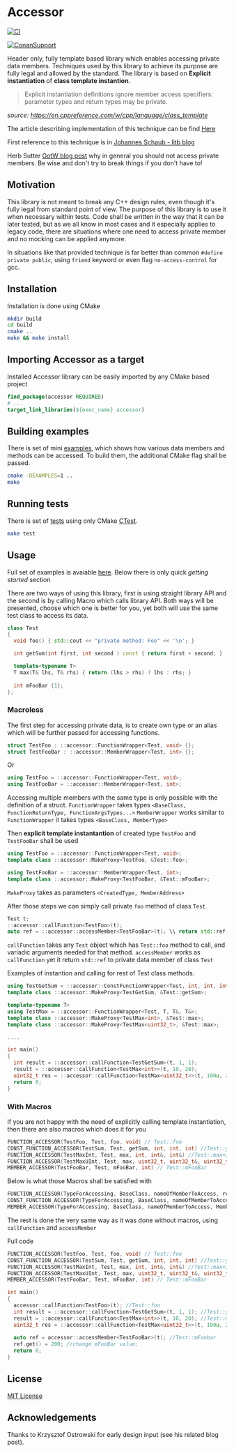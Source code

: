 
# Accessor

[![CI](https://github.com/hliberacki/cpp-member-accessor/actions/workflows/ci_pipeline.yml/badge.svg)](https://github.com/hliberacki/cpp-member-accessor/actions/workflows/ci_pipeline.yml)

[![ConanSupport](https://github.com/hliberacki/cpp-member-accessor/actions/workflows/conan_support.yml/badge.svg)](https://github.com/hliberacki/cpp-member-accessor/actions/workflows/conan_support.yml)

Header only, fully template based library which enables accessing private data members. Techniques used by this library to achieve its  purpose are fully legal and allowed by the standard. 
The library is based on __Explicit instantiation__ of __class template instantion__.

>Explicit instantiation definitions ignore member access specifiers: parameter types and return types may be private.

_source: https://en.cppreference.com/w/cpp/language/class_template_

The article describing implementation of this technique can be find [Here](https://github.com/insooth/insooth.github.io/blob/master/accessing-private-members.md)

First reference to this technique is in [Johannes Schaub - litb blog](http://bloglitb.blogspot.com/2010/07/access-to-private-members-thats-easy.html?m=1)

Herb Sutter [GotW blog post](http://www.gotw.ca/gotw/076.htm) why in general you should not access private members. Be wise and don't try to break things if you don't have to!

## Motivation

This library is not meant to break any C++ design rules, even though it's fully legal from standard point of view. The purpose of this library is to use it when necessary within tests. Code shall be written in the way that it can be later tested, but as we all know in most cases and it especially applies to legacy code, there are situations where one need to access private member and no mocking can be applied anymore.

In situations like that provided technique is far better than common `#define private public`, using `friend` keyword or even flag `no-access-control` for gcc. 

## Installation

Installation is done using CMake
```sh
mkdir build
cd build
cmake ..
make && make install
```

## Importing Accessor as a target

Installed Accessor library can be easily imported by any CMake based project
```cmake
find_package(accessor REQUIRED)
# ...
target_link_libraries(${exec_name} accessor)
```

## Building examples

There is set of mini [examples](https://github.com/hliberacki/cpp-member-accessor/tree/master/examples), which shows how various data members and methods can be accessed. To build them, the additional CMake flag shall be passed.

```sh
cmake -DEXAMPLES=1 ..
make
```

## Running tests

There is set of [tests](https://github.com/hliberacki/cpp-member-accessor/tree/master/tests) using only CMake [CTest](https://cmake.org/cmake/help/v3.0/manual/ctest.1.html).

```sh
make test
```
## Usage

Full set of examples is avaiable [here](https://github.com/hliberacki/cpp-member-accessor/tree/master/examples). Below there is only quick _getting started_ section

There are two ways of using this library, first is using straight library API and the second is by calling Macro which calls library API. 
Both ways will be presented, choose which one is better for you, yet both will use the same test class to access its data.

```cpp
class Test
{
  void foo() { std::cout << "private method: Foo" << '\n'; }

  int getSum(int first, int second ) const { return first + second; }

  template<typename T>
  T max(T& lhs, T& rhs) { return (lhs > rhs) ? lhs : rhs; }
  
  int mFooBar {1};
};
```

### Macroless

The first step for accessing private data, is to create own type or an alias which will be further passed for accessing functions.

```cpp
struct TestFoo : ::accessor::FunctionWrapper<Test, void> {};
struct TestFooBar : ::accessor::MemberWrapper<Test, int> {};
```
Or
```cpp
using TestFoo = ::accessor::FunctionWrapper<Test, void>;
using TestFooBar = ::accessor::MemberWrapper<Test, int>;
```

Accessing multiple members with the same type is only possible with the definition of a struct.
`FunctionWrapper` takes types `<BaseClass, FunctionReturnType, FunctionArgsTypes...>`
`MemberWrapper` works similar to `FunctionWrapper` it takes types `<BaseClass, MemberType>`

Then __explicit template instantantion__ of created type `TestFoo` and `TestFooBar` shall be used 

```cpp
using TestFoo = ::accessor::FunctionWrapper<Test, void>;
template class ::accessor::MakeProxy<TestFoo, &Test::foo>;

using TestFooBar = ::accessor::MemberWrapper<Test, int>;
template class ::accessor::MakeProxy<TestFooBar, &Test::mFooBar>;
```

`MakeProxy` takes as parameters `<CreatedType, MemberAddress>`

After those steps we can simply call private `foo` method of class `Test`

```cpp
Test t;
::accessor::callFunction<TestFoo>(t);
auto ref = ::accessor::accessMember<TestFooBar>(t); \\ return std::ref(Test::mFooBar)
```

`callFunction` takes any `Test` object which has `Test::foo` method to call, and variadic arguments needed for that method.
`accessMember` works as `callFunction` yet it return `std::ref` to private data member of class `Test`

Examples of instantion and calling for rest of Test class methods.

```cpp
using TestGetSum = ::accessor::ConstFunctionWrapper<Test, int, int, int>;
template class ::accessor::MakeProxy<TestGetSum, &Test::getSum>;

template<typename T>
using TestMax = ::accessor::FunctionWrapper<Test, T, T&, T&>;
template class ::accessor::MakeProxy<TestMax<int>, &Test::max>;
template class ::accessor::MakeProxy<TestMax<uint32_t>, &Test::max>;

....

int main()
{
  int result = ::accessor::callFunction<TestGetSum>(t, 1, 1);
  result = ::accessor::callFunction<TestMax<int>>(t, 10, 20);
  uint32_t res = ::accessor::callFunction<TestMax<uint32_t>>(t, 100u, 200u);
  return 0;
}
```

### With Macros

If you are not happy with the need of explicitly calling template instantiation, then there are also macros which does it for you

```cpp
FUNCTION_ACCESSOR(TestFoo, Test, foo, void) // Test::foo
CONST_FUNCTION_ACCESSOR(TestSum, Test, getSum, int, int, int) //Test::getSum
FUNCTION_ACCESSOR(TestMaxInt, Test, max, int, int&, int&) //Test::max<int>
FUNCTION_ACCESSOR(TestMaxUInt, Test, max, uint32_t, uint32_t&, uint32_t&) //Test::max<uint32_t>
MEMBER_ACCESSOR(TestFooBar, Test, mFooBar, int) // Test::mFooBar
```

Below is what those Macros shall be satisfied with

```cpp
FUNCTION_ACCESSOR(TypeForAccessing, BaseClass, nameOfMemberToAccess, returnType, functionArgumentTypes...)
CONST_FUNCTION_ACCESSOR(TypeForAccessing, BaseClass, nameOfMemberToAccess, returnType, functionArgumentTypes...)
MEMBER_ACCESSOR(TypeForAccessing, BaseClass, nameOfMemberToAccess, MemberType)
```

The rest is done the very same way as it was done without macros, using `callFunction` and `accessMember`

Full code

```cpp
FUNCTION_ACCESSOR(TestFoo, Test, foo, void) // Test::foo
CONST_FUNCTION_ACCESSOR(TestSum, Test, getSum, int, int, int) //Test::getSum
FUNCTION_ACCESSOR(TestMaxInt, Test, max, int, int&, int&) //Test::max<int>
FUNCTION_ACCESSOR(TestMaxUInt, Test, max, uint32_t, uint32_t&, uint32_t&) //Test::max<uint32_t>
MEMBER_ACCESSOR(TestFooBar, Test, mFooBar, int) // Test::mFooBar

int main()
{
  accessor::callFunction<TestFoo>(t); //Test::foo
  int result = ::accessor::callFunction<TestGetSum>(t, 1, 1); //Test::getSum
  result = ::accessor::callFunction<TestMax<int>>(t, 10, 20); //Test::max<int>
  uint32_t res = ::accessor::callFunction<TestMax<uint32_t>>(t, 100u, 200u); //Test::max<uint32_t>
  
  auto ref = accessor::accessMember<TestFooBar>(t); //Test::mFoobar
  ref.get() = 200; //change mFooBar value;
  return 0;
}
```

## License

[MIT License](https://github.com/hliberacki/cpp-member-accessor/blob/master/LICENSE)

## Acknowledgements

Thanks to Krzysztof Ostrowski for early design input (see his related blog post).
